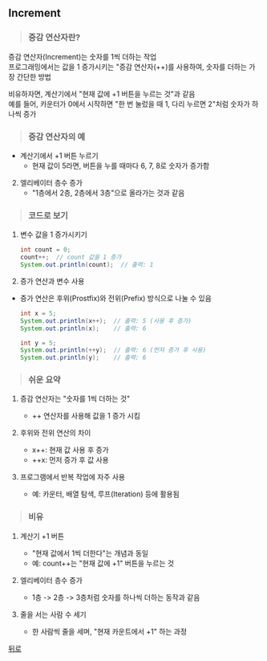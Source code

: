 ## Increment
> ### 증감 연산자란?
증감 연산자(Increment)는 숫자를 1씩 더하는 작업</br>
프로그래밍에서는 값을 1 증가시키는 "증감 연산자(++)를 사용하여, 숫자를 더하는 가장 간단한 방법

비유하자면, 계산기에서 "현재 값에 +1 버튼을 누르는 것"과 같음</br>
예를 들어, 카운터가 0에서 시작하면 "한 번 눌렀을 때 1, 다리 누르면 2"처럼 숫자가 하나씩 증가

> ### 증감 연산자의 예
- 계산기에서 +1 버튼 누르기
    - 현재 값이 5라면, 버튼을 누를 때마다 6, 7, 8로 숫자가 증가함

2. 엘리베이터 층수 증가
    - "1층에서 2층, 2층에서 3층"으로 올라가는 것과 같음

> ### 코드로 보기
1. 변수 값을 1 증가시키기
    ```java
    int count = 0;
    count++;  // count 값을 1 증가
    System.out.println(count);  // 출력: 1
    ```

2. 증가 연산과 변수 사용
- 증가 연산은 후위(Prostfix)와 전위(Prefix) 방식으로 나눌 수 있음
    ```java
    int x = 5;
    System.out.println(x++);  // 출력: 5 (사용 후 증가)
    System.out.println(x);    // 출력: 6

    int y = 5;
    System.out.println(++y);  // 출력: 6 (먼저 증가 후 사용)
    System.out.println(y);    // 출력: 6
    ```

> ### 쉬운 요약
1. 증감 연산자는 "숫자를 1씩 더하는 것"
    - ++ 연산자를 사용해 값을 1 증가 시킴

2. 후위와 전위 연산의 차이
    - x++: 현재 값 사용 후 증가
    - ++x: 먼저 증가 후 값 사용

3. 프로그램에서 반복 작업에 자주 사용
    - 예: 카운터, 배열 탐색, 루프(Iteration) 등에 활용됨

> ### 비유
1. 계산기 +1 버튼
    - "현재 값에서 1씩 더한다"는 개념과 동일
    - 예: count++는 "현재 값에 +1" 버튼을 누르는 것

2. 엘리베이터 층수 증가
    - 1층 -> 2층 -> 3층처럼 숫자를 하나씩 더하는 동작과 같음

3. 줄을 서는 사람 수 세기
    - 한 사람씩 줄을 세며, "현재 카운트에서 +1" 하는 과정

[뒤로](java,md)